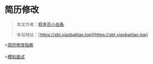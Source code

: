 # 简历修改

> 本文作者：[程序员小白条](https://github.com/luoye6)
>
> 本站地址：[https://xbt.xiaobaitiao.top](https://xbt.xiaobaitiao.top)


⭐️[简历修改指南](简历修改指南.md)

⭐️[模拟面试](模拟面试.md)
